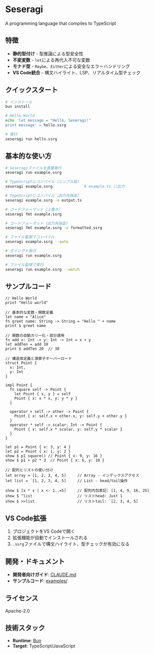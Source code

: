 # Seseragi

A programming language that compiles to TypeScript

## 特徴

- **静的型付け** - 型推論による型安全性
- **不変変数** - `let`による再代入不可な変数
- **モナド型** - `Maybe`、`Either`による安全なエラーハンドリング
- **VS Code統合** - 構文ハイライト、LSP、リアルタイム型チェック

## クイックスタート

```bash
# インストール
bun install

# Hello World
echo 'let message = "Hello, Seseragi!"
print message' > hello.ssrg

# 実行
seseragi run hello.ssrg
```

## 基本的な使い方

```bash
# Seseragiファイルを直接実行
seseragi run example.ssrg

# TypeScriptにコンパイル（シンプル版）
seseragi example.ssrg              # example.ts に出力

# TypeScriptにコンパイル（出力先指定）
seseragi example.ssrg -o output.ts

# コードフォーマット（上書き）
seseragi fmt example.ssrg

# コードフォーマット（出力先指定）
seseragi fmt example.ssrg -o formatted.ssrg

# ファイル監視でコンパイル
seseragi example.ssrg --auto

# ダイレクト実行
seseragi run example.ssrg

# ファイル監視で実行
seseragi run example.ssrg --watch
```

## サンプルコード

```seseragi
// Hello World
print "Hello world"

// 基本的な変数・関数定義
let name = "Alice"
fn greet name: String -> String = "Hello " + name
print $ greet name

// 関数の自動カリー化・部分適用
fn add x: Int -> y: Int -> Int = x + y
let addTen = add 10
print $ addTen 20  // 30

// 構造体定義と演算子オーバーロード
struct Point {
  x: Int,
  y: Int
}

impl Point {
  fn square self -> Point {
    let Point { x, y } = self
    Point { x: x * x, y: y * y }
  }

  operator + self -> other -> Point {
    Point { x: self.x + other.x, y: self.y + other.y }
  }
  operator * self -> scalar: Int -> Point {
    Point { x: self.x * scalar, y: self.y * scalar }
  }
}

let p1 = Point { x: 3, y: 4 }
let p2 = Point { x: 1, y: 2 }
show $ p1 square() // Point { x: 9, y: 16 }
show $ p1 + p2 * 3  // Point { x: 6, y: 10 }

// 配列とリストの使い分け
let array = [1, 2, 3, 4, 5]     // Array - インデックスアクセス
let list = `[1, 2, 3, 4, 5]     // List - head/tail操作

show $ [x * x | x <- 1..=5]     // 配列内包表記: [1, 4, 9, 16, 25]
show $ ^list                    // リストhead: Just 1
show $ >>list                   // リストtail: `[2, 3, 4, 5]
```

## VS Code拡張

1. プロジェクトをVS Codeで開く
2. 拡張機能が自動でインストールされる
3. `.ssrg`ファイルで構文ハイライト、型チェックが有効になる

## 開発・ドキュメント

- **開発者向けガイド**: [CLAUDE.md](./CLAUDE.md)
- **サンプルコード**: [examples/](./examples/)

## ライセンス

Apache-2.0

## 技術スタック

- **Runtime**: [Bun](https://bun.sh)
- **Target**: TypeScript/JavaScript